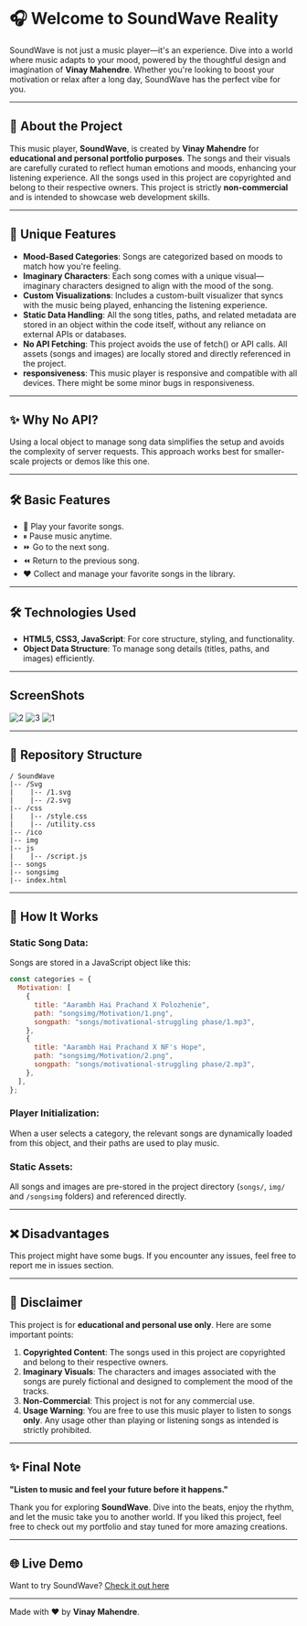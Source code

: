 # 🎧 Welcome to SoundWave Reality

SoundWave is not just a music player—it's an experience. Dive into a world where music adapts to your mood, powered by the thoughtful design and imagination of **Vinay Mahendre**. Whether you're looking to boost your motivation or relax after a long day, SoundWave has the perfect vibe for you.

---

## 🌟 About the Project
This music player, **SoundWave**, is created by **Vinay Mahendre** for **educational and personal portfolio purposes**. The songs and their visuals are carefully curated to reflect human emotions and moods, enhancing your listening experience. All the songs used in this project are copyrighted and belong to their respective owners. This project is strictly **non-commercial** and is intended to showcase web development skills.

---

## 🎨 Unique Features
- **Mood-Based Categories**: Songs are categorized based on moods to match how you're feeling.
- **Imaginary Characters**: Each song comes with a unique visual—imaginary characters designed to align with the mood of the song.
- **Custom Visualizations**: Includes a custom-built visualizer that syncs with the music being played, enhancing the listening experience.
- **Static Data Handling**: All the song titles, paths, and related metadata are stored in an object within the code itself, without any reliance on external APIs or databases.
- **No API Fetching**: This project avoids the use of fetch() or API calls. All assets (songs and images) are locally stored and directly referenced in the project.
- **responsiveness**: This music player is responsive and compatible with all devices. There might be some minor bugs in responsiveness.

---

## ✨ Why No API?
Using a local object to manage song data simplifies the setup and avoids the complexity of server requests. This approach works best for smaller-scale projects or demos like this one.

---

## 🛠️ Basic Features
- 🎵 Play your favorite songs.
- ⏸ Pause music anytime.
- ⏩ Go to the next song.
- ⏪ Return to the previous song.
- ❤️ Collect and manage your favorite songs in the library.

---

## 🛠️ Technologies Used
- **HTML5, CSS3, JavaScript**: For core structure, styling, and functionality.
- **Object Data Structure**: To manage song details (titles, paths, and images) efficiently.

---

## ScreenShots

![2](https://github.com/user-attachments/assets/ef8f9931-2c0b-41ef-9680-1c4406d4b6bc)
![3](https://github.com/user-attachments/assets/33026213-99d1-4924-869d-538fd9c8f0c6)
![1](https://github.com/user-attachments/assets/261eb724-1769-4a3b-b0e4-02f64cb8d1df)

---

## 📂 Repository Structure
```
/ SoundWave
|-- /Svg
|    |-- /1.svg
|    |-- /2.svg
|-- /css
|    |-- /style.css
|    |-- /utility.css
|-- /ico
|-- img
|-- js
|    |-- /script.js
|-- songs
|-- songsimg
|-- index.html
```

---

## 📂 How It Works

### Static Song Data:
Songs are stored in a JavaScript object like this:

```javascript
const categories = {
  Motivation: [
    {
      title: "Aarambh Hai Prachand X Polozhenie",
      path: "songsimg/Motivation/1.png",
      songpath: "songs/motivational-struggling phase/1.mp3",
    },
    {
      title: "Aarambh Hai Prachand X NF's Hope",
      path: "songsimg/Motivation/2.png",
      songpath: "songs/motivational-struggling phase/2.mp3",
    },
  ],
};
```

### Player Initialization:
When a user selects a category, the relevant songs are dynamically loaded from this object, and their paths are used to play music.

### Static Assets:
All songs and images are pre-stored in the project directory (`songs/`, `img/` and `/songsimg` folders) and referenced directly.


---

## ❌ Disadvantages

This project might have some bugs. If you encounter any issues, feel free to report me in issues section.

---

## 📄 Disclaimer
This project is for **educational and personal use only**. Here are some important points:

1. **Copyrighted Content**: The songs used in this project are copyrighted and belong to their respective owners.
2. **Imaginary Visuals**: The characters and images associated with the songs are purely fictional and designed to complement the mood of the tracks.
3. **Non-Commercial**: This project is not for any commercial use.
4. **Usage Warning**: You are free to use this music player to listen to songs **only**. Any usage other than playing or listening songs as intended is strictly prohibited.

---

## ✨ Final Note
**"Listen to music and feel your future before it happens."**

Thank you for exploring **SoundWave**. Dive into the beats, enjoy the rhythm, and let the music take you to another world. If you liked this project, feel free to check out my portfolio and stay tuned for more amazing creations.

---

## 🌐 Live Demo
Want to try SoundWave? [Check it out here](https://vinaymahendre.github.io/SoundWave/)

---

Made with ❤️ by **Vinay Mahendre**.


